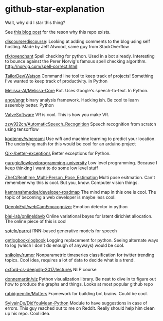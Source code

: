 # github-star-explanation
Wait, why did I star this thing?

See [this blog post](https://benhoff.github.io/remembering-github-stars.html) for the reson why this repo exists.

[discourse/discourse](https://github.com/discourse/discourse):
Looking at adding comments to the blog using self hosting. Made by Jeff Atwood, same guy from StackOverflow

[rfk/pyenchant](https://github.com/rfk/pyenchant)
Spell checking for python. Used in a bot already. Interesting to bounce against the Perer Norvig's famous spell checking algorithm. http://norvig.com/spell-correct.html

[TailorDev/Watson](https://github.com/TailorDev/Watson)
Command line tool to keep track of projects! Something I've wanted to keep track of productivity. in Python

[Melissa-AI/Melissa-Core](https://github.com/Melissa-AI/Melissa-Core)
Bot. Uses Google's speech-to-text. In Python.

[angr/angr](https://github.com/angr/angr)
binary analysis framework. Hacking ish. Be cool to learn assembly better. Python

[ValveSoftware](https://github.com/ValveSoftware/openvr)
VR is cool. This is how you make VR. 

[zzw922cn/AutomaticSpeech_Recognition](https://github.com/zzw922cn/Automatic_Speech_Recognition)
Speech recognition from scratch using tensorflow

[kootenpv/whereami](https://github.com/kootenpv/whereami)
Use wifi and machine learning to predict your location. The underlying math for this would be cool for an arduino project

[Qix-/better-exceptions](https://github.com/Qix-/better-exceptions)
Better exceptions for Python.

[gurugio/lowlevelprogramming-university](https://github.com/gurugio/lowlevelprogramming-university)
Low level programming. Because I keep thinking I want to do some low level stuff

[ZheC/Realtime_Multi-Person_Pose_Estimation](https://github.com/ZheC/Realtime_Multi-Person_Pose_Estimation)
Multi pose esitmation. Can't remember why this is cool. But you, know. Computer vision things. 

[kamranahmedse/developer-roadmap](https://github.com/kamranahmedse/developer-roadmap)
The mind map in this one is cool. The topic of becoming a web developer is maybe less cool.

[DeepInEvil/webCamEmocognizer](https://github.com/DeepInEvil/webCamEmocognizer)
Emotion detector in python

[blei-lab/onlineldavb](https://github.com/blei-lab/onlineldavb)
Online variational bayes for latent dirichlet allocation. The online piece of this is cool

[sotelo/parrot](https://github.com/sotelo/parrot)
RNN-based generative models for speech

[getlogbook/logbook](https://github.com/getlogbook/logbook)
Logging replacement for python. Seeing alternate ways to log (which I don't do enough of anyways) would be cool.

[snikolov/rumor](https://github.com/snikolov/rumor)
Nonparametric timeseries classification for twitter trending topics. Cool idea, requires a lot of data to decide what is a trend.

[oxford-cs-deepnlp-2017/lectures](https://github.com/oxford-cs-deepnlp-2017/lectures)
NLP course

[donnemartin/viz](https://github.com/donnemartin/viz)
Python visualization library. Be neat to dive in to figure out how to produce the graphs and things. Looks at most popular github repo

[rabidgremlin/Mutters](https://github.com/rabidgremlin/Mutters)
Framework for building bot brains. Could be cool.

[SylvainDe/DidYouMean-Python](https://github.com/SylvainDe/DidYouMean-Python)
Module to have suggestions in case of errors. This guy reached out to me on Reddit. Really should help him clean up his repo. Cool idea.

